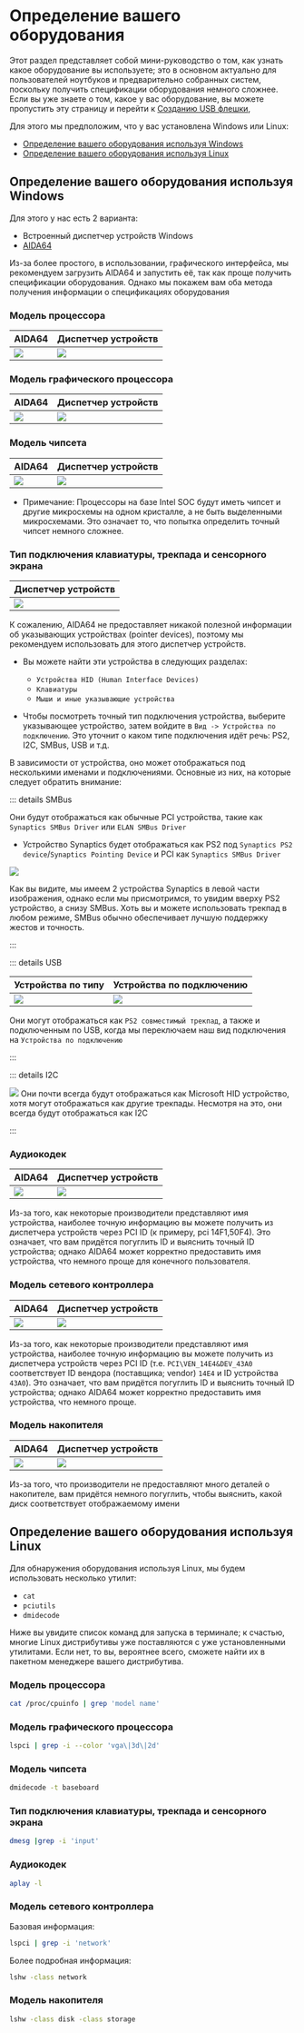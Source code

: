 # Определение вашего оборудования

Этот раздел представляет собой мини-руководство о том, как узнать какое оборудование вы используете; это в основном актуально для пользователей ноутбуков и предварительно собранных систем, поскольку получить спецификации оборудования немного сложнее. Если вы уже знаете о том, какое у вас оборудование, вы можете пропустить эту страницу и перейти к [Созданию USB флешки](./installer-guide/),

Для этого мы предположим, что у вас установлена Windows или Linux:

* [Определение вашего оборудования используя Windows](#определение-вашего-оборудования-используя-windows)
* [Определение вашего оборудования используя Linux](#определение-вашего-оборудования-используя-linux)

## Определение вашего оборудования используя Windows

Для этого у нас есть 2 варианта:

* Встроенный диспетчер устройств Windows
* [AIDA64](https://www.aida64.com/downloads)

Из-за более простого, в использовании, графического интерфейса, мы рекомендуем загрузить AIDA64 и запустить её, так как проще получить спецификации оборудования. Однако мы покажем вам оба метода получения информации о спецификациях оборудования

### Модель процессора

| AIDA64 | Диспетчер устройств|
| :--- | :--- |
| ![](../img/finding-hardware-md/cpu-model-aida64.png) | ![](../img/finding-hardware-md/cpu-model-devicemanager.png) |

### Модель графического процессора

| AIDA64 | Диспетчер устройств|
| :--- | :--- |
| ![](../img/finding-hardware-md/GPU-model-aida64.png) | ![](../img/finding-hardware-md/GPU-model-devicemanager.png) |

### Модель чипсета

| AIDA64 | Диспетчер устройств|
| :--- | :--- |
| ![](../img/finding-hardware-md/chipset-model-aida64.png) | ![](../img/finding-hardware-md/chipset-model-devicemanager.png) |

* Примечание: Процессоры на базе Intel SOC будут иметь чипсет и другие микросхемы на одном кристалле, а не быть выделенными микросхемами. Это означает то, что попытка определить точный чипсет немного сложнее.

### Тип подключения клавиатуры, трекпада и сенсорного экрана

| Диспетчер устройств |
| :--- |
| ![](../img/finding-hardware-md/trackpad-model-devicemanager.png) |

К сожалению, AIDA64 не предоставляет никакой полезной информации об указывающих устройствах (pointer devices), поэтому мы рекомендуем использовать для этого диспетчер устройств.

* Вы можете найти эти устройства в следующих разделах:
  * `Устройства HID (Human Interface Devices)`
  * `Клавиатуры`
  * `Мыши и иные указывающие устройства`

* Чтобы посмотреть точный тип подключения устройства, выберите указывающее устройство, затем войдите в `Вид -> Устройства по подключению`. Это уточнит о каком типе подключения идёт речь: PS2, I2C, SMBus, USB и т.д.

В зависимости от устройства, оно может отображаться под несколькими именами и подключениями. Основные из них, на которые следует обратить внимание:
  
::: details SMBus
  
Они будут отображаться как обычные PCI устройства, такие как `Synaptics SMBus Driver` или `ELAN SMBus Driver`

* Устройство Synaptics будет отображаться как PS2 под `Synaptics PS2 device`/`Synaptics Pointing Device` и PCI как `Synaptics SMBus Driver`  

![](../img/finding-hardware-md/Windows-SMBus-Device.png)

Как вы видите, мы имеем 2 устройства Synaptics в левой части изображения, однако если мы присмотримся, то увидим вверху PS2 устройство, а снизу SMBus. Хоть вы и можете использовать трекпад в любом режиме, SMBus обычно обеспечивает лучшую поддержку жестов и точность.

:::

::: details USB

| Устройства по типу | Устройства по подключению |
| :--- | :--- |
| ![](../img/finding-hardware-md/USB-trackpad-normal.png) | ![](../img/finding-hardware-md/USB-trackpad-by-connection.png)

Они могут отображаться как `PS2 совместимый трекпад`, а также и подключенным по USB, когда мы переключаем наш вид подключения на `Устройства по подключению`

:::

::: details I2C

![](../img/finding-hardware-md/i2c-trackpad.png)
Они почти всегда будут отображаться как Microsoft HID устройство, хотя могут отображаться как другие трекпады. Несмотря на это, они всегда будут отображаться как I2C

:::
  
### Аудиокодек

| AIDA64 | Диспетчер устройств|
| :--- | :--- |
| ![](../img/finding-hardware-md/audio-controller-aida64.png) | ![](../img/finding-hardware-md/audio-controller-aida64.png.png) |

Из-за того, как некоторые производители представляют имя устройства, наиболее точную информацию вы можете получить из диспетчера устройств через PCI ID (к примеру, pci 14F1,50F4). Это означает, что вам придётся погуглить ID и выяснить точный ID устройства; однако AIDA64 может корректно предоставить имя устройства, что немного проще для конечного пользователя.

### Модель сетевого контроллера

| AIDA64 | Диспетчер устройств|
| :--- | :--- |
| ![](../img/finding-hardware-md/nic-model-aida64.png) | ![](../img/finding-hardware-md/nic-model-devicemanager.png) |

Из-за того, как некоторые производители представляют имя устройства, наиболее точную информацию вы можете получить из диспетчера устройств через PCI ID (т.е. `PCI\VEN_14E4&DEV_43A0` соответствует ID вендора (поставщика; vendor) `14E4` и ID устройства `43A0`). Это означает, что вам придётся погуглить ID и выяснить точный ID устройства; однако AIDA64 может корректно предоставить имя устройства, что немного проще.

### Модель накопителя

| AIDA64 | Диспетчер устройств|
| :--- | :--- |
| ![](../img/finding-hardware-md/disk-model-aida64.png) | ![](../img/finding-hardware-md/disk-model-devicemanager.png) |

Из-за того, что производители не предоставляют много деталей о накопителе, вам придётся немного погуглить, чтобы выяснить, какой диск соответствует отображаемому имени

## Определение вашего оборудования используя Linux

Для обнаружения оборудования используя Linux, мы будем использовать несколько утилит:

* `cat`
* `pciutils`
* `dmidecode`

Ниже вы увидите список команд для запуска в терминале; к счастью, многие Linux дистрибутивы уже поставляются с уже установленными утилитами. Если нет, то вы, вероятнее всего, сможете найти их в пакетном менеджере вашего дистрибутива.

### Модель процессора

```sh
cat /proc/cpuinfo | grep 'model name'
```

### Модель графического процессора

```sh
lspci | grep -i --color 'vga\|3d\|2d'
```

### Модель чипсета

```sh
dmidecode -t baseboard
```

### Тип подключения клавиатуры, трекпада и сенсорного экрана

```sh
dmesg |grep -i 'input'
```

### Аудиокодек

```sh
aplay -l
```

### Модель сетевого контроллера

Базовая информация:

```sh
lspci | grep -i 'network'
```

Более подробная информация:

```sh
lshw -class network
```

### Модель накопителя

```sh
lshw -class disk -class storage
```
